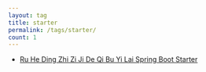 ```yaml
---
layout: tag
title: starter
permalink: /tags/starter/
count: 1
---
```


- [Ru He Ding Zhi Zi Ji De Qi Bu Yi Lai  Spring Boot Starter](https://y0ngb1n.github.io/a/coustomize-your-own-spring-boot-starter.html)
